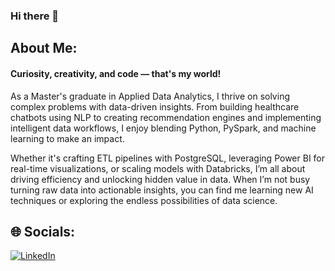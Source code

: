 ### Hi there 👋

## About Me:
#### Curiosity, creativity, and code — that's my world!

As a Master's graduate in Applied Data Analytics, I thrive on solving complex problems with data-driven insights. From building healthcare chatbots using NLP to creating recommendation engines and implementing intelligent data workflows, I enjoy blending Python, PySpark, and machine learning to make an impact.

Whether it's crafting ETL pipelines with PostgreSQL, leveraging Power BI for real-time visualizations, or scaling models with Databricks, I’m all about driving efficiency and unlocking hidden value in data. When I’m not busy turning raw data into actionable insights, you can find me learning new AI techniques or exploring the endless possibilities of data science.

## 🌐 Socials:
[![LinkedIn](https://img.shields.io/badge/LinkedIn-%230077B5.svg?logo=linkedin&logoColor=white)](https://www.linkedin.com/in/nivedita-suresh-kumar/) 
